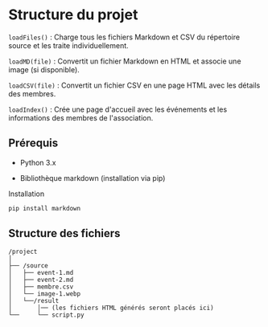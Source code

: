 # Structure du projet
`loadFiles()` : Charge tous les fichiers Markdown et CSV du répertoire source et les traite individuellement.

`loadMD(file)` : Convertit un fichier Markdown en HTML et associe une image (si disponible).

`loadCSV(file)` : Convertit un fichier CSV en une page HTML avec les détails des membres.

`loadIndex()` : Crée une page d'accueil avec les événements et les informations des membres de l'association.

## Prérequis

- Python 3.x

- Bibliothèque markdown (installation via pip)

Installation
```python
pip install markdown
```

## Structure des fichiers

``` 
/project
│
├── /source
│   ├── event-1.md
│   ├── event-2.md
│   ├── membre.csv
│   └── image-1.webp
│   └──/result
│       │── (les fichiers HTML générés seront placés ici)
└──     └── script.py
 
```

